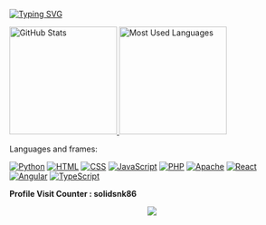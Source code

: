 [![Typing SVG](https://readme-typing-svg.herokuapp.com?font=Fira+Code&pause=1000&color=637CF7&width=435&lines=Hi!!+Welcome,+my+name+is+Gabriel+%E3%83%84;I'm+a+Full+stack+Developer+;From+Argentina+%F0%9F%A7%89)](https://git.io/typing-svg)

 <a href="#">
    <img height="190rem" alt="GitHub Stats" src="https://github-readme-stats.vercel.app/api?username=solidsnk86&show_icons=true&title_color=007acc&icon_color=007acc&text_color=007acc&bg_color=00000000&border_radius=15&border_color=00000000&count_private=true&hide=contribs&hide_rank=true"/>
  </a>
  

 <a href="#">
    <img height="190rem" alt="Most Used Languages" src="https://github-readme-stats.vercel.app/api/top-langs/?username=solidsnk86&langs_count=6&layout=compact&title_color=007acc&icon_color=007acc&text_color=007acc&bg_color=00000000&border_radius=15&border_color=00000000&hide=jupyter%20notebook"/>
  </a>

Languages and frames:

[![Python](https://img.shields.io/badge/Language-Python-blue)](https://en.wikipedia.org/wiki/Python)
[![HTML](https://img.shields.io/badge/Language-HTML-orange)](https://en.wikipedia.org/wiki/HTML)
[![CSS](https://img.shields.io/badge/Language-CSS-blue)](https://en.wikipedia.org/wiki/CSS)
[![JavaScript](https://img.shields.io/badge/Language-JavaScript-yellow)](https://en.wikipedia.org/wiki/JavaScript)
[![PHP](https://img.shields.io/badge/Language-PHP-purple)](https://en.wikipedia.org/wiki/PHP)
[![Apache](https://img.shields.io/badge/Language-Apache-red)](https://en.wikipedia.org/wiki/Apache_HTTP_Server)
[![React](https://img.shields.io/badge/Language-React-blue)](https://en.wikipedia.org/wiki/React_(JavaScript_framework))
[![Angular](https://img.shields.io/badge/Language-Angular-red)](https://en.wikipedia.org/wiki/Angular_(web_framework))
[![TypeScript](https://img.shields.io/badge/Language-TypeScript-blue)](https://en.wikipedia.org/wiki/TypeScript)


<strong>Profile Visit Counter : solidsnk86</strong></span></p>
<div style="display="flex;">
<p align="center"><img src="https://profile-counter.glitch.me/solidsnk86/count.svg" /></p></div>
